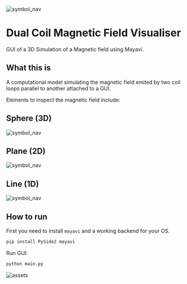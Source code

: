 ![symbol_nav](https://github.com/gnikit/Dual-Coil-Magnetic-Field-Visualiser/blob/master/doc/1.png)

# Dual Coil Magnetic Field Visualiser

GUI of a 3D Simulation of a Magnetic field using Mayavi.

## What this is

A computational model simulating the magnetic field emited by two coil
loops parallel to another attached to a GUI.

Elements to inspect the magnetic field include:

## Sphere (3D)

![symbol_nav](https://github.com/gnikit/Dual-Coil-Magnetic-Field-Visualiser/blob/master/doc/sphere_glyph.png)

## Plane (2D)

![symbol_nav](https://github.com/gnikit/Dual-Coil-Magnetic-Field-Visualiser/blob/master/doc/plane_glyph.png)

## Line (1D)

![symbol_nav](https://github.com/gnikit/Dual-Coil-Magnetic-Field-Visualiser/blob/master/doc/line_glyph.png)

## How to run

First you need to install `mayavi` and a working backend for your OS.

```bash
pip install PySide2 mayavi
```

Run GUI:

```bash
python main.py
```
![assets](https://github.com/gnikit/Dual-Coil-Magnetic-Field-Visualiser/blob/master/doc/gui.png)
